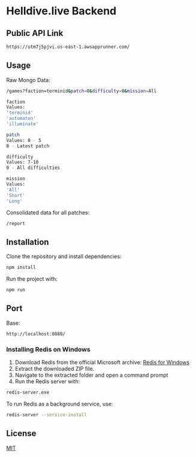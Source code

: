 # Helldive.live Backend

## Public API Link

```sh
https://utm7j5pjvi.us-east-1.awsapprunner.com/
```

## Usage

Raw Mongo Data:
```sh
/games?faction=terminid&patch=0&difficulty=0&mission=All
```

```sh
faction
Values:
'terminid'
'automaton'
'illuminate'
```

```sh
patch
Values: 0 - 5
0 - Latest patch
```

```sh
difficulty
Values: 7-10
0 - All difficulties
```

```sh
mission
Values:
'All'
'Short'
'Long'
```

Consolidated data for all patches:
```sh
/report
```
## Installation

Clone the repository and install dependencies:

```sh
npm install
```

Run the project with:

```sh
npm run
```

## Port

Base:
```sh
http://localhost:8080/
```

### Installing Redis on Windows

1. Download Redis from the official Microsoft archive: [Redis for Windows](https://github.com/microsoftarchive/redis/releases)
2. Extract the downloaded ZIP file.
3. Navigate to the extracted folder and open a command prompt
4. Run the Redis server with:

```sh
redis-server.exe
```

To run Redis as a background service, use:

```sh
redis-server --service-install
```

## License

[MIT](LICENSE)

